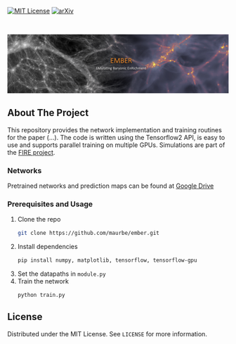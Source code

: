 
<!-- PROJECT SHIELDS -->
<!--
*** I'm using markdown "reference style" links for readability.
*** Reference links are enclosed in brackets [ ] instead of parentheses ( ).
*** See the bottom of this document for the declaration of the reference variables
*** for contributors-url, forks-url, etc. This is an optional, concise syntax you may use.
*** https://www.markdownguide.org/basic-syntax/#reference-style-links
-->
[![MIT License][license-shield]][license-url]
[![arXiv][arXiv-shield]][arXiv-url]



<br />
<p align="center">
  <a href="https://github.com/othneildrew/Best-README-Template">
    <img src="src/banner.png">
  </a>
</p>



## About The Project
This repository provides the network implementation and training routines for the paper (...).
The code is written using the Tensorflow2 API, is easy to use and supports parallel training on multiple GPUs.
Simulations are part of the [FIRE project](https://fire.northwestern.edu).


### Networks
Pretrained networks and prediction maps can be found at [Google Drive](https://drive.google.com/drive/folders/10_7Y3xjwHeZFdX6Fm5luhl-lMkVKH63k?usp=sharing)


### Prerequisites and Usage

1. Clone the repo
   ```sh
   git clone https://github.com/maurbe/ember.git
   ```
3. Install dependencies
   ```sh
   pip install numpy, matplotlib, tensorflow, tensorflow-gpu
   ```
4. Set the datapaths in `module.py`
5. Train the network
   ```sh
   python train.py
   ```

## License

Distributed under the MIT License. See `LICENSE` for more information.



<!-- MARKDOWN LINKS & IMAGES -->
<!-- https://www.markdownguide.org/basic-syntax/#reference-style-links -->
[license-shield]: https://img.shields.io/github/license/maurbe/ember?color=607D8B&style=for-the-badge
[license-url]: https://github.com/maurbe/ember/blob/master/src/LICENSE.txt
[arXiv-shield]: https://img.shields.io/badge/-arXiv-black.svg?style=for-the-badge&logo=arXiv&colorB=555
[arXiv-url]: https://google.com/
[product-screenshot]: images/screenshot.png
